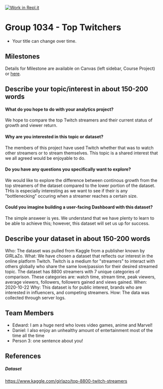 [![Work in Repl.it](https://classroom.github.com/assets/work-in-replit-14baed9a392b3a25080506f3b7b6d57f295ec2978f6f33ec97e36a161684cbe9.svg)](https://classroom.github.com/online_ide?assignment_repo_id=364309&assignment_repo_type=GroupAssignmentRepo)
# Group 1034 - Top Twitchers 

- Your title can change over time.

## Milestones

Details for Milestone are available on Canvas (left sidebar, Course Project) or [here](https://firas.moosvi.com/courses/data301/project/milestone01.html).

## Describe your topic/interest in about 150-200 words
#### What do you hope to do with your analytics project?
We hope to compare the top Twitch streamers and their current status of growth and viewer return.
#### Why are you interested in this topic or dataset?
The members of this project have used Twitch whether that was to watch other streamers or to stream themselves. This topic is a shared interest that we all agreed would be enjoyable to do.
#### Do you have any questions you specifically want to explore?
We would like to explore the difference between continous growth from the top streamers of the dataset compared to the lower portion of the dataset. THis is especially interesting as we want to see if their is any "bottlenecking" occuring when a streamer reaches a certain size.
#### Could you imagine building a user-facing Dashboard with this dataset?
The simple answeer is yes. We understand that we have plenty to learn to be able to achieve this; however, this dataset will set us up for success. 

## Describe your dataset in about 150-200 words
Who: The dataset was pulled from Kaggle from a publisher known by GIRLaZo.
What: We have chosen a dataset that reflects our interest in the online platform Twitch. Twitch is a medium for "streamers" to interact with others globally who share the same love/passion for their desired streamed topic. The dataset has 8800 streamers with 7 unique categories of comparison. These categories are: watch time, stream time, peak viewers, average viewers, followers, followers gained and views gained.
When: 2020-10-22
Why: This dataset is for public interest, brands who are interested in influencers, and competing streamers.
How: The data was collected through server logs.

## Team Members

- Edward: I am a huge nerd who loves video games, anime and Marvel!
- Daniel: I also enjoy an unhealthy amount of entertainment most of the time all the time
- Person 3: one sentence about you!

## References

##### Dataset
https://www.kaggle.com/girlazo/top-8800-twitch-streamers
